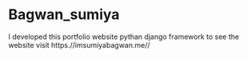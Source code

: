# Bagwan_sumiya
I developed this portfolio website pythan django framework to see the website visit https.//imsumiyabagwan.me// 
